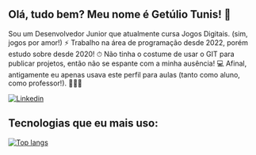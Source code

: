 
##   Olá, tudo bem? Meu nome é Getúlio Tunis! 👋
 Sou um Desenvolvedor Junior que atualmente cursa Jogos Digitais. (sim, jogos por amor!) ⚡
 Trabalho na área de programação desde 2022, porém estudo sobre desde 2020! ⏱
 Não tinha o costume de usar o GIT para publicar projetos, então não se espante com a minha ausência! 💻
 Afinal, antigamente eu apenas usava este perfil para aulas (tanto como aluno, como professor!). 🧑🏿‍🏫


[![Linkedin](https://img.shields.io/badge/LinkedIn-0077B5?style=for-the-badge&logo=linkedin&logoColor=white)](https://www.linkedin.com/in/getulio-tunis/)

## Tecnologias que eu mais uso:

[![Top langs](https://github-readme-stats.vercel.app/api/top-langs/?username=getulin)](https://github.com/getulin/github-readme-stats)
